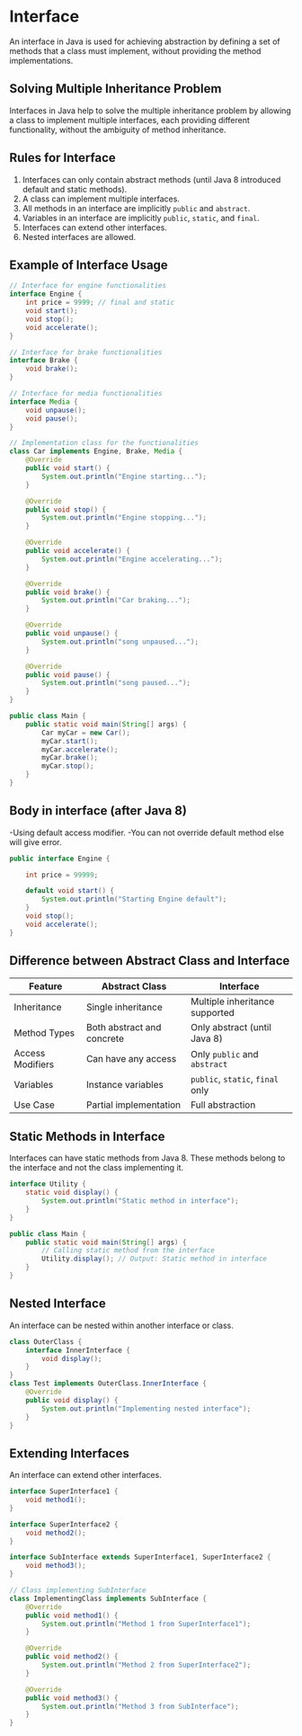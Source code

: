 
# Interface
An interface in Java is used for achieving abstraction by defining a set of methods that a class must implement, without providing the method implementations.

## Solving Multiple Inheritance Problem
Interfaces in Java help to solve the multiple inheritance problem by allowing a class to implement multiple interfaces, each providing different functionality, without the ambiguity of method inheritance.

## Rules for Interface
1. Interfaces can only contain abstract methods (until Java 8 introduced default and static methods).
2. A class can implement multiple interfaces.
3. All methods in an interface are implicitly `public` and `abstract`.
4. Variables in an interface are implicitly `public`, `static`, and `final`.
5. Interfaces can extend other interfaces.
6. Nested interfaces are allowed.

## Example of Interface Usage

```java
// Interface for engine functionalities
interface Engine {
    int price = 9999; // final and static
    void start();
    void stop();
    void accelerate();
}

// Interface for brake functionalities
interface Brake {
    void brake();
}

// Interface for media functionalities
interface Media {
    void unpause();
    void pause();
}

// Implementation class for the functionalities
class Car implements Engine, Brake, Media {
    @Override
    public void start() {
        System.out.println("Engine starting...");
    }

    @Override
    public void stop() {
        System.out.println("Engine stopping...");
    }

    @Override
    public void accelerate() {
        System.out.println("Engine accelerating...");
    }

    @Override
    public void brake() {
        System.out.println("Car braking...");
    }

    @Override
    public void unpause() {
        System.out.println("song unpaused...");
    }

    @Override
    public void pause() {
        System.out.println("song paused...");
    }
}

public class Main {
    public static void main(String[] args) {
        Car myCar = new Car();
        myCar.start();
        myCar.accelerate();
        myCar.brake();
        myCar.stop();
    }
}
```
## Body in interface (after Java 8)
-Using default access modifier.
-You can not override default method else will give error.
```java
public interface Engine {

    int price = 99999;

    default void start() {
        System.out.println("Starting Engine default");
    }
    void stop();
    void accelerate();
}

```

## Difference between Abstract Class and Interface

| Feature                 | Abstract Class           | Interface                         |
|-------------------------|--------------------------|------------------------------------|
| Inheritance              | Single inheritance       | Multiple inheritance supported    |
| Method Types             | Both abstract and concrete | Only abstract (until Java 8)     |
| Access Modifiers         | Can have any access      | Only `public` and `abstract`      |
| Variables                | Instance variables       | `public`, `static`, `final` only  |
| Use Case                 | Partial implementation   | Full abstraction                  |

## Static Methods in Interface
Interfaces can have static methods from Java 8. These methods belong to the interface and not the class implementing it.

```java
interface Utility {
    static void display() {
        System.out.println("Static method in interface");
    }
}

public class Main {
    public static void main(String[] args) {
        // Calling static method from the interface
        Utility.display(); // Output: Static method in interface
    }
}

```

## Nested Interface
An interface can be nested within another interface or class.

```java
class OuterClass {
    interface InnerInterface {
        void display();
    }
}
class Test implements OuterClass.InnerInterface {
    @Override
    public void display() {
        System.out.println("Implementing nested interface");
    }
}
```

## Extending Interfaces
An interface can extend other interfaces.

```java
interface SuperInterface1 {
    void method1();
}

interface SuperInterface2 {
    void method2();
}

interface SubInterface extends SuperInterface1, SuperInterface2 {
    void method3();
}

// Class implementing SubInterface
class ImplementingClass implements SubInterface {
    @Override
    public void method1() {
        System.out.println("Method 1 from SuperInterface1");
    }

    @Override
    public void method2() {
        System.out.println("Method 2 from SuperInterface2");
    }

    @Override
    public void method3() {
        System.out.println("Method 3 from SubInterface");
    }
}

```